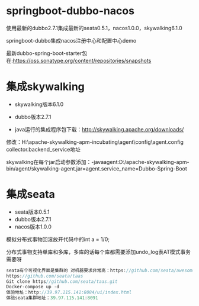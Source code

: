 # springboot-dubbo-nacos

使用最新的dubbo2.7.1集成最新的seata0.5.1，nacos1.0.0，skywalking6.1.0

springboot-dubbo集成nacos注册中心和配置中心demo

最新dubbo-spring-boot-starter包在:https://oss.sonatype.org/content/repositories/snapshots

# 集成skywalking

* skywalking版本6.1.0
* dubbo版本2.7.1

* java运行的集成程序包下载：http://skywalking.apache.org/downloads/

修改：H:\apache-skywalking-apm-incubating\agent\config\agent.config collector.backend_service地址

skywalking在每个jar启动参数添加：-javaagent:D:/apache-skywalking-apm-bin/agent/skywalking-agent.jar=agent.service_name=Dubbo-Spring-Boot

# 集成seata

* seata版本0.5.1
* dubbo版本2.7.1
* nacos版本1.0.0

模拟分布式事物回滚放开代码中的int a = 1/0;

分布式事物支持单库和多库，多库的话每个库都需要添加undo_log表AT模式事务需要呀

```java
seata有个可视化界面是集群的 对机器要求非常高：https://github.com/seata/awesome-seata/blob/master/wiki/zh-cn/Seata%E5%88%86%E5%B8%83%E5%BC%8FGo%20Server%E6%AD%A3%E5%BC%8F%E5%BC%80%E6%BA%90.md
https://github.com/seata/taas
Git clone https//github.com/seata/taas.git
Docker-compose up -d
体验地址：http://39.97.115.141:8084/ui/index.html
体验seata集群地址：39.97.115.141:8091
```